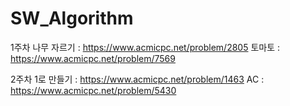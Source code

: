 # SW_Algorithm

1주차
나무 자르기 : https://www.acmicpc.net/problem/2805
토마토 : https://www.acmicpc.net/problem/7569

2주차
1로 만들기 : https://www.acmicpc.net/problem/1463
AC : https://www.acmicpc.net/problem/5430